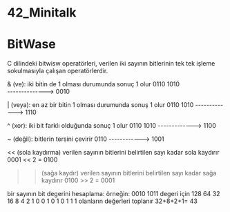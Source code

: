 # 42_Minitalk
# BitWase
C dilindeki bitwisw operatörleri, verilen iki sayının bitlerinin tek tek işleme sokulmasıyla çalışan operatörlerdir. 

& (ve):
    iki bitin de 1 olması durumunda sonuç 1 olur
    0110
    1010    
    --------------> 0010

| (veya):
   en az bir bitin 1 olması durumunda sonuş 1 olur
   0110
   1010
   -------------> 1110

^ (xor):
   iki bit farklı olduğunda sonuç 1 olur
   0110
   1010
   -------------> 1100

~ (değil):
    bitlerin tersini çevirir
    0110
    ------------> 1001

<< (sola kaydırma)
   verilen sayının bitlerini belirtilen sayı kadar sola kaydırır
   0001 << 2 = 0100

>> (sağa kaydır)
   verilen sayının bitlerini belirtilen sayı kadar sağa kaydırır
   0100 >> 2 = 0001

bir sayının bit degerini hesaplama:
örneğin: 0010 1011 degeri için
128  64  32  16    8  4  2  1
0       0    1    0      1  0  1  1
    1 olanların değerleri toplanır 32+8+2+1= 43  

